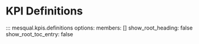 # KPI Definitions

::: mesqual.kpis.definitions
    options:
        members: []
        show_root_heading: false
        show_root_toc_entry: false
